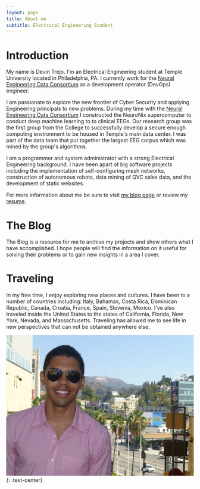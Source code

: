 ```yaml
---
layout: page
title: About me
subtitle: Electrical Engineering Student
---
```


# <span class="fa fa-hand-peace-o"></span> Introduction
My name is Devin Trejo. I'm an Electrical Engineering student at Temple
University located in Philadelphia, PA. I currently work for the [Neural 
Engineering Data Consortium](https://www.nedcdata.org) as a development
operator (DevOps) engineer.

I am passionate to explore the new frontier of Cyber Security and applying
Engineering principals to new problems. During my time with the [Neural 
Engineering Data Consortium](https://www.nedcdata.org) I constructed
the NeuroNix supercomputer to conduct deep machine learning to
to clinical EEGs. Our research group was the first group from the College 
to successfully develop a secure enough computing environment to be housed
in Temple's main data center. I was part of the data team that put together
the largest EEG corpus which was mined by the group's algorithms. 

I am a programmer and system administrator with a strong Electrical 
Engineering background. I have been apart of big software projects including 
the implementation of self-configuring mesh networks, construction of 
autonomous robots, data mining of QVC sales data, and the development of 
static websites. 

For more information about me be sure to visit [my blog page](/index) or 
review my [resume](/resume).

# <span class="fa fa-archive"></span> The Blog
The Blog is a resource for me to archive my projects and show others
what I have accomplished. I hope people will find the information
on it useful for solving their problems or to gain new insights in a area
I cover.

# <span class="fa fa-plane"></span> Traveling
In my free time, I enjoy exploring new places and cultures. I have been to
a number of countries including: Italy, Bahamas, Costa Rica, Dominican
Republic, Canada, Croatia, France, Spain, Slovenia, Mexico. I've also
traveled inside the United States to the states of California, Florida, New
York, Nevada, and Massachusetts. Traveling has allowed me to see life in
new perspectives that can not be obtained anywhere else.

!["Devin Trejo California"](/img/devin-trejo-profile01.jpg "Devin Trejo California")
{: .text-center}